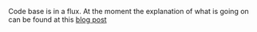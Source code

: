 Code base is in a flux. At the moment the explanation of what is going on can be found at this [blog post](https://hackmd.io/@3hIMf3V6RQWVUTzjzKEQuw/SyM8N6jSo)
